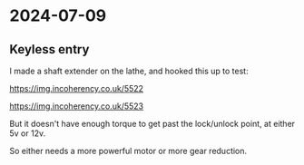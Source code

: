 # 2024-07-09

## Keyless entry

I made a shaft extender on the lathe, and hooked this up to test:

https://img.incoherency.co.uk/5522

https://img.incoherency.co.uk/5523

But it doesn't have enough torque to get past the lock/unlock point, at either 5v or 12v.

So either needs a more powerful motor or more gear reduction.
